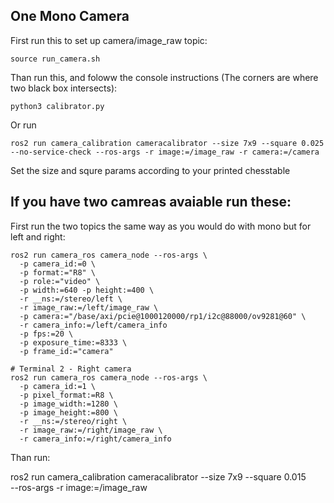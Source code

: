 


## One Mono Camera
First run this to set up camera/image_raw topic:
```
source run_camera.sh
```
Than run this, and foloww the console instructions (The corners are where two black box intersects):
```
python3 calibrator.py
```
Or run
```
ros2 run camera_calibration cameracalibrator --size 7x9 --square 0.025 --no-service-check --ros-args -r image:=/image_raw -r camera:=/camera
```
Set the size and squre params according to your printed chesstable

## If you have two camreas avaiable run these:

First run the two topics the same way as you would do with mono but for left and right:
```
ros2 run camera_ros camera_node --ros-args \
  -p camera_id:=0 \
  -p format:="R8" \
  -p role:="video" \
  -p width:=640 -p height:=400 \
  -r __ns:=/stereo/left \
  -r image_raw:=/left/image_raw \
  -p camera:="/base/axi/pcie@1000120000/rp1/i2c@88000/ov9281@60" \
  -r camera_info:=/left/camera_info
  -p fps:=20 \
  -p exposure_time:=8333 \
  -p frame_id:="camera"

# Terminal 2 - Right camera  
ros2 run camera_ros camera_node --ros-args \
  -p camera_id:=1 \
  -p pixel_format:=R8 \
  -p image_width:=1280 \
  -p image_height:=800 \
  -r __ns:=/stereo/right \
  -r image_raw:=/right/image_raw \
  -r camera_info:=/right/camera_info
```

Than run:

ros2 run camera_calibration cameracalibrator --size 7x9 --square 0.015 \
  --ros-args -r image:=/image_raw